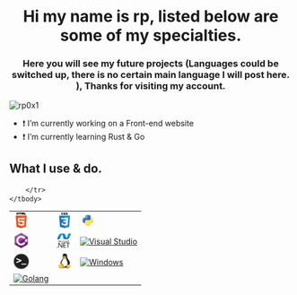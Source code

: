 
<h1 align="center">Hi my name is rp, listed below are some of my specialties.</h1>
<h3 align="center">Here you will see my future projects (Languages could be switched up, there is no certain main language I will post here. ), Thanks for visiting my account.</h3>

<p align="left"> <img src="https://komarev.com/ghpvc/?username=rp0x1&" alt="rp0x1" /> </p>

- ❗ I’m currently working on a Front-end website
- ❗ I’m currently learning Rust & Go

<h2 align="left"> What I use & do. </h2>
<table>
    <tbody>
        <tr>
            <td><a href="#"><img alt="HTML5" title="HTML5" height="28px"
                        src="https://raw.githubusercontent.com/github/explore/80688e429a7d4ef2fca1e82350fe8e3517d3494d/topics/html/html.png" /></a>
            </td>
            <td><a href="#"><img alt="CSS3" title="CSS3" height="28px"
                        src="https://raw.githubusercontent.com/github/explore/80688e429a7d4ef2fca1e82350fe8e3517d3494d/topics/css/css.png" /></a>
            </td>
            <td><a href="#"><img alt="Python" title="Python" height="28px"
                        src="https://raw.githubusercontent.com/github/explore/80688e429a7d4ef2fca1e82350fe8e3517d3494d/topics/python/python.png" /></a>
            </td>
        </tr>
        <tr>
            <td><a href="#"><img alt="C#" title="C#" height="28px"
                        src="https://raw.githubusercontent.com/devicons/devicon/master/icons/csharp/csharp-original.svg" /></a>
            </td>
            <td><a href="#"><img alt=".NET" title=".NET" height="28px"
                        src="https://raw.githubusercontent.com/devicons/devicon/master/icons/dot-net/dot-net-original-wordmark.svg" /></a>
            </td>
                        <td><a href="#"><img alt="Visual Studio" title="Visual Studio Code" height="28px"
                       src="https://img.icons8.com/fluent/48/000000/visual-studio-code-2019.png" /></a>
          </td>
        </tr>
        <tr>
        </tr>
        <tr>
            <td><a href="#"><img alt="Terminal" title="Terminal" height="28px"
                        src="https://raw.githubusercontent.com/github/explore/80688e429a7d4ef2fca1e82350fe8e3517d3494d/topics/terminal/terminal.png" /></a>
            </td>
            <td><a href="#"><img alt="Linux" title="Linux" height="28px"
                        src="https://raw.githubusercontent.com/devicons/devicon/master/icons/linux/linux-original.svg" /></a>
            </td>
            <td><a href="#"><img alt="Windows" title="Windows" height="28px"
                        src="https://img.icons8.com/color/48/000000/windows-10" /></a>
            </td>
        </tr>
        <td><a href="#"><img alt="Golang" title="Golang" height="28px"
                        src="https://raw.githubusercontent.com/devicons/devicon/master/icons/golang/golang-original.svg" /></a>
        <tr>
            
        </tr>
    </tbody>
</table>
